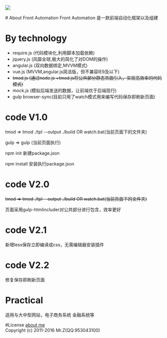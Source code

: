 <p><img src="http://wuzuoyi.com/123.png"></p>
# About Front Automation
Front Automation 是一款前端自动化框架以及组建

# By technology
<ul>
<li>require.js (代码模块化,利用脚本加载依赖)</li>
<li>jquery.js (风靡全球,极大的简化了对DOM的操作)</li>
<li>angular.js (双向数据绑定,MVVM模式)</li>
<li>vue.js (MVVM,angular.js简洁版，但不兼容IE9及以下)</li>
<li><del>tmod.js (通过node.js +tmod.js将公共部分静态页面引入，实现高效率的代码模式)</del></li>
<li>mock.js (模拟后端发送的数据，让前端优于后端现行) </li>
<li>gulp browser-sync(目前只用了watch模式用来编写代码保存即刷新页面)</li>
</ul>

# code V1.0
<p>tmod => tmod ./tpl --output ./build OR watch.bat(当前页面下的文件夹)</p>
<p>gulp => gulp (当前页面执行)</p>
<p>npm init 新建package.json</p>
<p>npm install 安装执行package.json</p>

# code V2.0
<p><del>tmod => tmod ./tpl --output ./build OR watch.bat(当前页面下的文件夹)</del></p>
<p>页面采用gulp-htmlincluder对公共部分进行包含，效率更好</p>

# code V2.1
<p>新增less保存立即编译成css，无需编辑器安装插件</p>

# code V2.2
<p>修复保存即刷新页面</p>




# Practical
<p>适用与大中型网站，电子商务系统 金融系统等</p>


#License
<a href="http://wuzuoyi.com">about me</a><br/>
Copyright (c) 2011-2016 Mr.Z(QQ:953043100)

